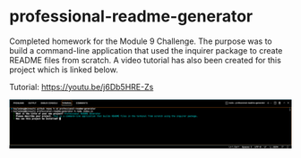 # professional-readme-generator
Completed homework for the Module 9 Challenge. The purpose was to build a command-line application that used the inquirer package to create README files from scratch. A video tutorial has also been created for this project which is linked below.

Tutorial: https://youtu.be/j6Db5HRE-Zs

![Terminal Screenshot](./utils/images/Screen%20Shot%202022-08-14%20at%203.13.38%20PM.png)